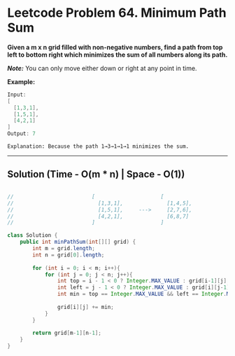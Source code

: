 # Leetcode Problem 64. Minimum Path Sum

**Given a m x n grid filled with non-negative numbers, find a path from top left to bottom right which minimizes the sum of all numbers along its path.**

***Note:*** You can only move either down or right at any point in time.

**Example:**

```java
Input:
[
  [1,3,1],
  [1,5,1],
  [4,2,1]
]
Output: 7
```

`Explanation: Because the path 1→3→1→1→1 minimizes the sum.`

---

## Solution (Time - O(m * n) | Space - O(1))

```java

//                         [                     [
//                           [1,3,1],              [1,4,5],        
//                           [1,5,1],     --->     [2,7,6],                   
//                           [4,2,1],              [6,8,7]         
//                         ]                     ]                

class Solution {
    public int minPathSum(int[][] grid) {
        int m = grid.length;
        int n = grid[0].length;
        
        for (int i = 0; i < m; i++){
            for (int j = 0; j < n; j++){
                int top = i - 1 < 0 ? Integer.MAX_VALUE : grid[i-1][j];
                int left = j - 1 < 0 ? Integer.MAX_VALUE : grid[i][j-1];
                int min = top == Integer.MAX_VALUE && left == Integer.MAX_VALUE ? 0 : Math.min(top, left);
                
                grid[i][j] += min;
            }
        }
        
        return grid[m-1][n-1];
    }
}              
```
